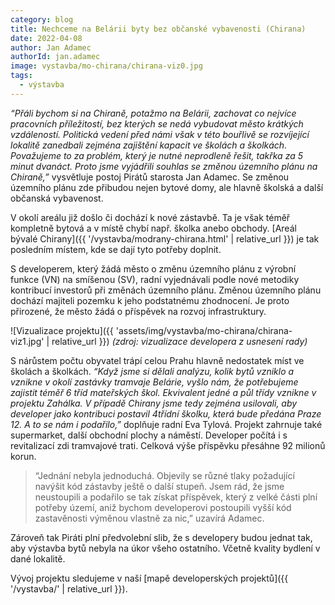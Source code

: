 ```yaml
---
category: blog
title: Nechceme na Belárii byty bez občanské vybavenosti (Chirana)
date: 2022-04-08
author: Jan Adamec
authorId: jan.adamec
image: vystavba/mo-chirana/chirana-viz0.jpg
tags:
  - výstavba
---
```


_“Přáli bychom si na Chiraně, potažmo na Belárii, zachovat co nejvíce pracovních příležitostí, bez kterých se nedá vybudovat město krátkých vzdáleností. Politická vedení před námi však v této bouřlivě se rozvíjející lokalitě zanedbali zejména zajištění kapacit ve školách a školkách. Považujeme to za problém, který je nutné neprodleně řešit, takřka za 5 minut dvanáct. Proto jsme vyjádřili souhlas se změnou územního plánu na Chiraně,”_ vysvětluje postoj Pirátů starosta Jan Adamec. Se změnou územního plánu zde přibudou nejen bytové domy, ale hlavně školská a další občanská vybavenost.

V okolí areálu již došlo či dochází k nové zástavbě. Ta je však téměř kompletně bytová a v místě chybí např. školka anebo obchody. [Areál bývalé Chirany]({{ '/vystavba/modrany-chirana.html' | relative_url }}) je tak posledním místem, kde se dají tyto potřeby doplnit.

S developerem, který žádá město o změnu územního plánu z výrobní funkce (VN) na smíšenou (SV), radní vyjednávali podle nové metodiky kontribucí investorů při změnách územního plánu. Změnou územního plánu dochází majiteli pozemku k jeho podstatnému zhodnocení. Je proto přirozené, že město žádá o příspěvek na rozvoj infrastruktury.

![Vizualizace projektu]({{ 'assets/img/vystavba/mo-chirana/chirana-viz1.jpg' | relative_url }})
_(zdroj: vizualizace developera z usnesení rady)_

S nárůstem počtu obyvatel trápí celou Prahu hlavně nedostatek míst ve školách a školkách. _“Když jsme si dělali analýzu, kolik bytů vzniklo a vznikne v okolí zastávky tramvaje Belárie, vyšlo nám, že potřebujeme zajistit téměř 6 tříd mateřských škol. Ekvivalent jedné a půl třídy vznikne v projektu Zahálka. V případě Chirany jsme tedy zejména usilovali, aby developer jako kontribuci postavil 4třídní školku, která bude předána Praze 12. A to se nám i podařilo,”_ doplňuje radní Eva Tylová. Projekt zahrnuje také supermarket, další obchodní plochy a náměstí. Developer počítá i s revitalizací zdi tramvajové trati. Celková výše příspěvku přesáhne 92 milionů korun.

> “Jednání nebyla jednoduchá. Objevily se různé tlaky požadující navýšit kód zástavby ještě o další stupeň. Jsem rád, že jsme neustoupili a podařilo se tak získat příspěvek, který z velké části plní potřeby území, aniž bychom developerovi postoupili vyšší kód zastavěnosti výměnou vlastně za nic,” uzavírá Adamec.

Zároveň tak Piráti plní předvolební slib, že s developery budou jednat tak, aby výstavba bytů nebyla na úkor všeho ostatního. Včetně kvality bydlení v dané lokalitě.

Vývoj projektu sledujeme v naší [mapě developerských projektů]({{ '/vystavba/' | relative_url }}).

